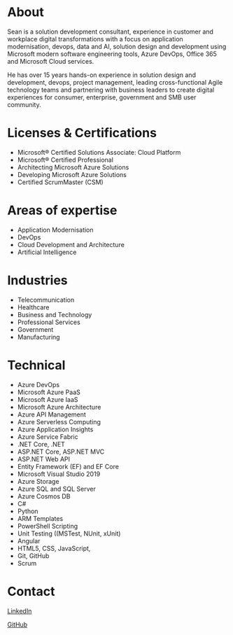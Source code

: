# About

Sean is a solution development consultant, experience in customer and workplace digital transformations with a focus on application modernisation, devops, data and AI, solution design and development using Microsoft modern software engineering tools, Azure DevOps, Office 365 and Microsoft Cloud services.

He has over 15 years hands-on experience in solution design and development, devops, project management, leading cross-functional Agile technology teams and partnering with business leaders to create digital experiences for consumer, enterprise, government and SMB user community.

# Licenses & Certifications

- Microsoft® Certified Solutions Associate: Cloud Platform
- Microsoft® Certified Professional
- Architecting Microsoft Azure Solutions
- Developing Microsoft Azure Solutions
- Certified ScrumMaster (CSM)

# Areas of expertise
- Application Modernisation
- DevOps
- Cloud Development and Architecture
- Artificial Intelligence

# Industries
- Telecommunication
- Healthcare
- Business and Technology
- Professional Services
- Government
- Manufacturing

# Technical
- Azure DevOps
- Microsoft Azure PaaS
- Microsoft Azure IaaS
- Microsoft Azure Architecture
- Azure API Management
- Azure Serverless Computing
- Azure Application Insights
- Azure Service Fabric
- .NET Core, .NET
- ASP.NET Core, ASP.NET MVC
- ASP.NET Web API
- Entity Framework (EF) and EF Core
- Microsoft Visual Studio 2019
- Azure Storage
- Azure SQL and SQL Server
- Azure Cosmos DB
- C#
- Python
- ARM Templates
- PowerShell Scripting
- Unit Testing ((MSTest, NUnit, xUnit)
- Angular
- HTML5, CSS, JavaScript, 
- Git, GitHub
- Scrum

# Contact

[LinkedIn](https://www.linkedin.com/in/pererasean/)

[GitHub](https://github.com/seanperera)
